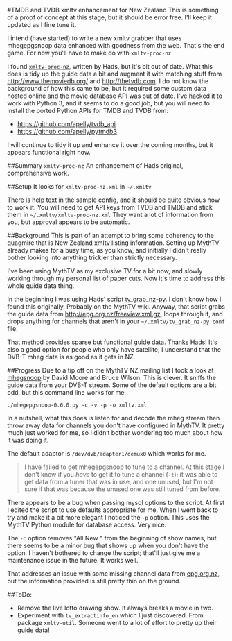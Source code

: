 #TMDB and TVDB xmltv enhancement for New Zealand
This is something of a proof of concept at this stage, but it should be error free. I'll keep it updated as I fine tune it.

I intend (have started) to write a new xmltv grabber that uses mhegepgsnoop data enhanced with goodness from the web. That's the end game. For now you'll have to make do with `xmltv-proc-nz`

I found [`xmltv-proc-nz`](https://github.com/hadleyrich/xmltv-tools/blob/master/xmltv-proc-nz), written by Hads, but it's bit out of date. What this does is tidy up the guide data a bit and augment it with matching stuff from http://www.themoviedb.org/ and http://thetvdb.com. I do not know the background of how this came to be, but it required some custom data hosted online and the movie database API was out of date. I've hacked it to work with Python 3, and it seems to do a good job, but you will need to install the ported Python APIs for TMDB and TVDB from:

 - https://github.com/apelly/tvdb_api
 - https://github.com/apelly/pytmdb3

I will continue to tidy it up and enhance it over the coming months, but it appears functional right now.

##Summary
`xmltv-proc-nz`
An enhancement of Hads original, comprehensive work.

##Setup
It looks for `xmltv-proc-nz.xml` in `~/.xmltv`

There is help text in the sample config, and it should be quite obvious how to work it.
You will need to get API keys from TVDB and TMDB and stick them in `~/.xmltv/xmltv-proc-nz.xml` They want a lot of information from you, but approval appears to be automatic.

##Background
This is part of an attempt to bring some coherency to the quagmire that is New Zealand xmltv listing information. Setting up MythTV already makes for a busy time, as you know, and initially I didn't really bother looking into anything trickier than strictly necessary.

I've been using MythTV as my exclusive TV for a bit now, and slowly working through my personal list of paper cuts. Now it's time to address this whole guide data thing.

In the beginning I was using Hads' script [tv_grab_nz-py](http://nice.net.nz/scripts/tv_grab_nz-py). I don't know how I found this originally. Probably on the MythTV wiki. Anyway, that script grabs the guide data from http://epg.org.nz/freeview.xml.gz, loops through it, and drops anything for channels that aren't in your `~/.xmltv/tv_grab_nz-py.conf` file.

That method provides sparse but functional guide data. Thanks Hads! It's also a good option for people who only have satellite; I understand that the DVB-T mheg data is as good as it gets in NZ.

##Progress
Due to a tip off on the MythTV NZ mailing list I took a look at [mhegsnoop](http://sourceforge.net/projects/mhegepgsnooppy) by David Moore and Bruce Wilson. This is clever. It sniffs the guide data from your DVB-T stream. Some of the default options are a bit odd, but this command line works for me:

`./mhegepgsnoop-0.6.0.py -c -v -p -o xmltv.xml`

In a nutshell, what this does is listen for and decode the mheg stream then throw away data for channels you don't have configured in MythTV. It pretty much just worked for me, so I didn’t bother wondering too much about how it was doing it. 

The default adaptor is `/dev/dvb/adapter1/demux0` which works for me.

>I have failed to get mhegepgsnoop to tune to a channel. At this stage I don't know if you *have* to get it to tune a channel (`-t`); it was able to get data from a tuner that was in use, and one unused, but I'm not sure if that was because the unused one was still tuned from before.

There appears to be a bug when passing mysql options to the script. At first I edited the script to use defaults appropriate for me. When I went back to try and make it a bit more elegant I noticed the `-p` option. This uses the MythTV Python module for database access. Very nice.

The `-c` option removes "All New " from the beginning of show names, but there seems to be a minor bug that shows up when you don't have the option. I haven't bothered to change the script; that'll just give me a maintenance issue in the future. It works well.

That addresses an issue with some missing channel data from [epg.org.nz](http://epg.org.nz), but the information provided is still pretty thin on the ground.

##ToDo:
* Remove the live lotto drawing show. It always breaks a movie in two.
* Experiment with `tv_extractinfo_en` which I just discovered. From package `xmltv-util`. Someone went to a lot of effort to pretty up their guide data!



